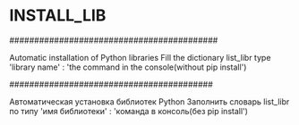 # INSTALL_LIB
##########################################

Automatic installation of Python libraries
Fill the dictionary list_libr type 'library name' : 'the command in the console(without pip install')

#########################################

Автоматическая установка библиотек Python
Заполнить словарь list_libr по типу 'имя библиотеки' : 'команда в консоль(без pip install')
